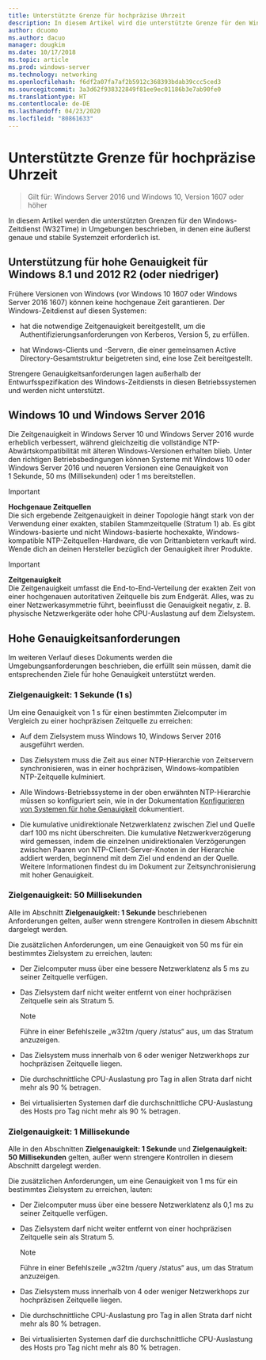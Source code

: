 ```yaml
---
title: Unterstützte Grenze für hochpräzise Uhrzeit
description: In diesem Artikel wird die unterstützte Grenze für den Windows-Zeitdienst (W32Time) in Umgebungen beschrieben, in denen eine äußerst genaue und stabile Systemzeit erforderlich ist.
author: dcuomo
ms.author: dacuo
manager: dougkim
ms.date: 10/17/2018
ms.topic: article
ms.prod: windows-server
ms.technology: networking
ms.openlocfilehash: f6df2a07fa7af2b5912c368393bdab39ccc5ced3
ms.sourcegitcommit: 3a3d62f938322849f81ee9ec01186b3e7ab90fe0
ms.translationtype: HT
ms.contentlocale: de-DE
ms.lasthandoff: 04/23/2020
ms.locfileid: "80861633"
---
```

# <a name="support-boundary-for-high-accuracy-time"></a>Unterstützte Grenze für hochpräzise Uhrzeit

>Gilt für: Windows Server 2016 und Windows 10, Version 1607 oder höher

In diesem Artikel werden die unterstützten Grenzen für den Windows-Zeitdienst (W32Time) in Umgebungen beschrieben, in denen eine äußerst genaue und stabile Systemzeit erforderlich ist.

## <a name="high-accuracy-support-for-windows-81-and-2012-r2-or-prior"></a>Unterstützung für hohe Genauigkeit für Windows 8.1 und 2012 R2 (oder niedriger)

Frühere Versionen von Windows (vor Windows 10 1607 oder Windows Server 2016 1607) können keine hochgenaue Zeit garantieren. Der Windows-Zeitdienst auf diesen Systemen:

-   hat die notwendige Zeitgenauigkeit bereitgestellt, um die Authentifizierungsanforderungen von Kerberos, Version 5, zu erfüllen.

-   hat Windows-Clients und -Servern, die einer gemeinsamen Active Directory-Gesamtstruktur beigetreten sind, eine lose Zeit bereitgestellt.

Strengere Genauigkeitsanforderungen lagen außerhalb der Entwurfsspezifikation des Windows-Zeitdiensts in diesen Betriebssystemen und werden nicht unterstützt.

## <a name="windows-10-and-windows-server-2016"></a>Windows 10 und Windows Server 2016

Die Zeitgenauigkeit in Windows Server 10 und Windows Server 2016 wurde erheblich verbessert, während gleichzeitig die vollständige NTP-Abwärtskompatibilität mit älteren Windows-Versionen erhalten blieb. Unter den richtigen Betriebsbedingungen können Systeme mit Windows 10 oder Windows Server 2016 und neueren Versionen eine Genauigkeit von 1 Sekunde, 50 ms (Millisekunden) oder 1 ms bereitstellen.

>[!IMPORTANT]
>**Hochgenaue Zeitquellen**<br>
>Die sich ergebende Zeitgenauigkeit in deiner Topologie hängt stark von der Verwendung einer exakten, stabilen Stammzeitquelle (Stratum 1) ab. Es gibt Windows-basierte und nicht Windows-basierte hochexakte, Windows-kompatible NTP-Zeitquellen-Hardware, die von Drittanbietern verkauft wird. Wende dich an deinen Hersteller bezüglich der Genauigkeit ihrer Produkte.

>[!IMPORTANT]
>**Zeitgenauigkeit**<br>
>Die Zeitgenauigkeit umfasst die End-to-End-Verteilung der exakten Zeit von einer hochgenauen autoritativen Zeitquelle bis zum Endgerät. Alles, was zu einer Netzwerkasymmetrie führt, beeinflusst die Genauigkeit negativ, z. B. physische Netzwerkgeräte oder hohe CPU-Auslastung auf dem Zielsystem.

## <a name="high-accuracy-requirements"></a>Hohe Genauigkeitsanforderungen

Im weiteren Verlauf dieses Dokuments werden die Umgebungsanforderungen beschrieben, die erfüllt sein müssen, damit die entsprechenden Ziele für hohe Genauigkeit unterstützt werden.

### <a name="target-accuracy-1-second-1s"></a>Zielgenauigkeit: 1 Sekunde (1 s)

Um eine Genauigkeit von 1 s für einen bestimmten Zielcomputer im Vergleich zu einer hochpräzisen Zeitquelle zu erreichen:

-   Auf dem Zielsystem muss Windows 10, Windows Server 2016 ausgeführt werden.

-   Das Zielsystem muss die Zeit aus einer NTP-Hierarchie von Zeitservern synchronisieren, was in einer hochpräzisen, Windows-kompatiblen NTP-Zeitquelle kulminiert.

-   Alle Windows-Betriebssysteme in der oben erwähnten NTP-Hierarchie müssen so konfiguriert sein, wie in der Dokumentation [Konfigurieren von Systemen für hohe Genauigkeit](configuring-systems-for-high-accuracy.md) dokumentiert.

-   Die kumulative unidirektionale Netzwerklatenz zwischen Ziel und Quelle darf 100 ms nicht überschreiten. Die kumulative Netzwerkverzögerung wird gemessen, indem die einzelnen unidirektionalen Verzögerungen zwischen Paaren von NTP-Client-Server-Knoten in der Hierarchie addiert werden, beginnend mit dem Ziel und endend an der Quelle. Weitere Informationen findest du im Dokument zur Zeitsynchronisierung mit hoher Genauigkeit.

### <a name="target-accuracy-50-milliseconds"></a>Zielgenauigkeit: 50 Millisekunden

Alle im Abschnitt **Zielgenauigkeit:  1 Sekunde** beschriebenen Anforderungen gelten, außer wenn strengere Kontrollen in diesem Abschnitt dargelegt werden.

Die zusätzlichen Anforderungen, um eine Genauigkeit von 50 ms für ein bestimmtes Zielsystem zu erreichen, lauten:

-   Der Zielcomputer muss über eine bessere Netzwerklatenz als 5 ms zu seiner Zeitquelle verfügen.

-   Das Zielsystem darf nicht weiter entfernt von einer hochpräzisen Zeitquelle sein als Stratum 5.

    >[!Note]
    >Führe in einer Befehlszeile „w32tm /query /status“ aus, um das Stratum anzuzeigen.

-   Das Zielsystem muss innerhalb von 6 oder weniger Netzwerkhops zur hochpräzisen Zeitquelle liegen.

-   Die durchschnittliche CPU-Auslastung pro Tag in allen Strata darf nicht mehr als 90 % betragen.

-   Bei virtualisierten Systemen darf die durchschnittliche CPU-Auslastung des Hosts pro Tag nicht mehr als 90 % betragen.

### <a name="target-accuracy-1-millisecond"></a>Zielgenauigkeit: 1 Millisekunde

Alle in den Abschnitten **Zielgenauigkeit:  1 Sekunde** und **Zielgenauigkeit:  50 Millisekunden** gelten, außer wenn strengere Kontrollen in diesem Abschnitt dargelegt werden.

Die zusätzlichen Anforderungen, um eine Genauigkeit von 1 ms für ein bestimmtes Zielsystem zu erreichen, lauten:

-   Der Zielcomputer muss über eine bessere Netzwerklatenz als 0,1 ms zu seiner Zeitquelle verfügen.

-   Das Zielsystem darf nicht weiter entfernt von einer hochpräzisen Zeitquelle sein als Stratum 5.

    >[!Note]
    >Führe in einer Befehlszeile „w32tm /query /status“ aus, um das Stratum anzuzeigen.

-   Das Zielsystem muss innerhalb von 4 oder weniger Netzwerkhops zur hochpräzisen Zeitquelle liegen.

-   Die durchschnittliche CPU-Auslastung pro Tag in allen Strata darf nicht mehr als 80 % betragen.

-   Bei virtualisierten Systemen darf die durchschnittliche CPU-Auslastung des Hosts pro Tag nicht mehr als 80 % betragen.
